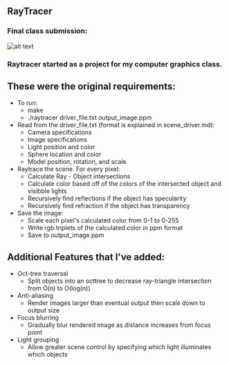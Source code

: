 ## RayTracer

### Final class submission:
![alt text](https://i.imgur.com/uNnLggh.png)

### Raytracer started as a project for my computer graphics class.

## These were the original requirements:
* To run:
  * make
  * ./raytracer driver_file.txt output_image.ppm
* Read from the driver_file.txt (format is explained in scene_driver.md):
  * Camera specifications
  * Image specifications
  * Light position and color
  * Sphere location and color
  * Model position, rotation, and scale
 * Raytrace the scene. For every pixel:
   * Calculate Ray - Object intersections
   * Calculate color based off of the colors of the intersected object and visibble lights
   * Recursively find reflections if the object has specularity
   * Recursively find refraction if the object has transparency
 * Save the image:
   * Scale each pixel's calculated color from 0-1 to 0-255
   * Write rgb triplets of the calculated color in ppm format
   * Save to output_image.ppm
 
 ## Additional Features that I've added:
 * Oct-tree traversal 
   * Split objects into an octtree to decrease ray-triangle intersection from O(n) to O(log(n))
 * Anti-aliasing
   * Render images larger than eventual output then scale down to output size
 * Focus blurring
   * Gradually blur rendered image as distance increases from focus point
 * Light grouping
   * Allow greater scene control by specifying which light illuminates which objects
   
